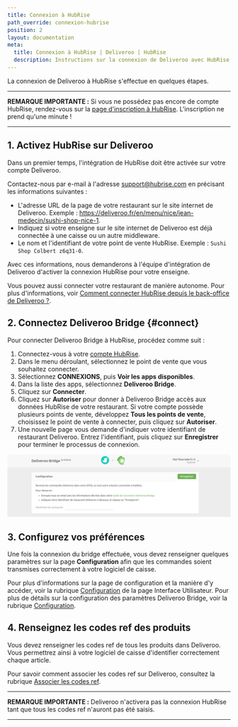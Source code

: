 ```yaml
---
title: Connexion à HubRise
path_override: connexion-hubrise
position: 2
layout: documentation
meta:
  title: Connexion à HubRise | Deliveroo | HubRise
  description: Instructions sur la connexion de Deliveroo avec HubRise pour que votre logiciel de caisse fonctionne avec d'autres applications comme un tout cohérent. Connectez vos applications et synchronisez vos données.
---
```


La connexion de Deliveroo à HubRise s'effectue en quelques étapes.

---

**REMARQUE IMPORTANTE :** Si vous ne possédez pas encore de compte HubRise, rendez-vous sur la [page d'inscription à HubRise](https://manager.hubrise.com/signup?locale=fr-FR). L'inscription ne prend qu'une minute !

---

## 1. Activez HubRise sur Deliveroo

Dans un premier temps, l'intégration de HubRise doit être activée sur votre compte Deliveroo.

Contactez-nous par e-mail à l'adresse support@hubrise.com en précisant les informations suivantes :

- L'adresse URL de la page de votre restaurant sur le site internet de Deliveroo. Exemple : https://deliveroo.fr/en/menu/nice/jean-medecin/sushi-shop-nice-1.
- Indiquez si votre enseigne sur le site internet de Deliveroo est déjà connectée à une caisse ou un autre middleware.
- Le nom et l'identifiant de votre point de vente HubRise. Exemple : `Sushi Shop Colbert z6q31-0`.

Avec ces informations, nous demanderons à l'équipe d'intégration de Deliveroo d'activer la connexion HubRise pour votre enseigne.

Vous pouvez aussi connecter votre restaurant de manière autonome. Pour plus d'informations, voir [Comment connecter HubRise depuis le back-office de Deliveroo ?](/apps/deliveroo/faqs/connect-from-deliveroo-back-office).

## 2. Connectez Deliveroo Bridge {#connect}

Pour connecter Deliveroo Bridge à HubRise, procédez comme suit :

1. Connectez-vous à votre [compte HubRise](https://manager.hubrise.com).
1. Dans le menu déroulant, sélectionnez le point de vente que vous souhaitez connecter.
1. Sélectionnez **CONNEXIONS**, puis **Voir les apps disponibles**.
1. Dans la liste des apps, sélectionnez **Deliveroo Bridge**.
1. Cliquez sur **Connecter**.
1. Cliquez sur **Autoriser** pour donner à Deliveroo Bridge accès aux données HubRise de votre restaurant. Si votre compte possède plusieurs points de vente, développez **Tous les points de vente**, choisissez le point de vente à connecter, puis cliquez sur **Autoriser**.
1. Une nouvelle page vous demande d'indiquer votre identifiant de restaurant Deliveroo. Entrez l'identifiant, puis cliquez sur **Enregistrer** pour terminer le processus de connexion.

![Identifiant de restaurant Deliveroo](./images/001-deliveroo-restaurant-id.png)

## 3. Configurez vos préférences

Une fois la connexion du bridge effectuée, vous devez renseigner quelques paramètres sur la page **Configuration** afin que les commandes soient transmises correctement à votre logiciel de caisse.

Pour plus d'informations sur la page de configuration et la manière d'y accéder, voir la rubrique [Configuration](/apps/deliveroo/user-interface#configuration) de la page Interface Utilisateur. Pour plus de détails sur la configuration des paramètres Deliveroo Bridge, voir la rubrique [Configuration](/apps/deliveroo/configuration).

## 4. Renseignez les codes ref des produits

Vous devez renseigner les codes ref de tous les produits dans Deliveroo. Vous permettrez ainsi à votre logiciel de caisse d'identifier correctement chaque article.

Pour savoir comment associer les codes ref sur Deliveroo, consultez la rubrique [Associer les codes ref](/apps/deliveroo/map-ref-codes).

---

**REMARQUE IMPORTANTE :** Deliveroo n'activera pas la connexion HubRise tant que tous les codes ref n'auront pas été saisis.

---
